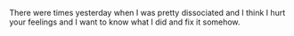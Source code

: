 
There were times yesterday when I was pretty dissociated and I think I hurt your feelings and I want to know what I did and fix it somehow.